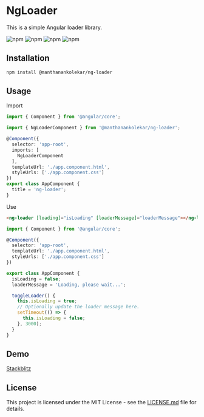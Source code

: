 # NgLoader

This is a simple Angular loader library.

![npm](https://img.shields.io/npm/dw/@manthanankolekar/ng-loader)
![npm](https://img.shields.io/npm/dm/@manthanankolekar/ng-loader)
![npm](https://img.shields.io/npm/dy/@manthanankolekar/ng-loader)
![npm](https://img.shields.io/npm/dt/@manthanankolekar/ng-loader)

## Installation

```bash
npm install @manthanankolekar/ng-loader
```

## Usage

Import

```typescript
import { Component } from '@angular/core';

import { NgLoaderComponent } from '@manthanankolekar/ng-loader';

@Component({
  selector: 'app-root',
  imports: [
    NgLoaderComponent
  ],
  templateUrl: './app.component.html',
  styleUrls: ['./app.component.css']
})
export class AppComponent {
  title = 'ng-loader';
}
```

Use

```html
<ng-loader [loading]="isLoading" [loaderMessage]="loaderMessage"></ng-loader>
```

```typescript
import { Component } from '@angular/core';

@Component({
  selector: 'app-root',
  templateUrl: './app.component.html',
  styleUrls: ['./app.component.css']
})

export class AppComponent {
  isLoading = false;
  loaderMessage = 'Loading, please wait...';

  toggleLoader() {
    this.isLoading = true;
    // Optionally update the loader message here.
    setTimeout(() => {
      this.isLoading = false;
    }, 3000);
  }
}
```

## Demo

[Stackblitz](https://stackblitz.com/edit/ng-loader-example)

## License

This project is licensed under the MIT License - see the [LICENSE.md](LICENSE.md) file for details.
